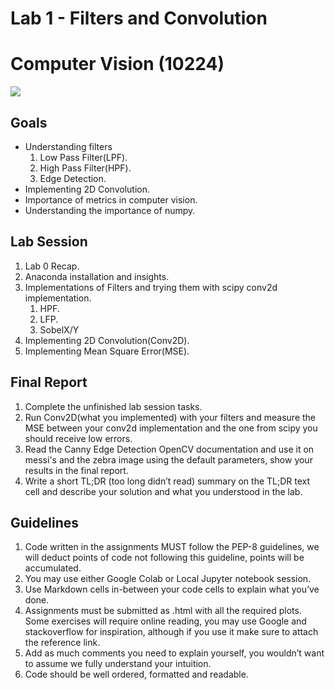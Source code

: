 # **Lab 1 - Filters and Convolution**
# **Computer Vision (10224)**
<img src='https://upload.wikimedia.org/wikipedia/he/thumb/9/94/%D7%A1%D7%9E%D7%9C_%D7%94%D7%9E%D7%9B%D7%9C%D7%9C%D7%94.jpg/560px-%D7%A1%D7%9E%D7%9C_%D7%94%D7%9E%D7%9B%D7%9C%D7%9C%D7%94.jpg'></img>	
## **Goals**
* Understanding filters
  1. Low Pass Filter(LPF).
  2. High Pass Filter(HPF).
  3. Edge Detection.
* Implementing 2D Convolution.
* Importance of metrics in computer vision.
* Understanding the importance of numpy.

## **Lab Session**
1. Lab 0 Recap.
2. Anaconda installation and insights.
3. Implementations of Filters and trying them with scipy conv2d implementation.
   1. HPF.
   2. LFP.
   3. SobelX/Y
4. Implementing 2D Convolution(Conv2D).
5. Implementing Mean Square Error(MSE).

## **Final Report**
1. Complete the unfinished lab session tasks.
2. Run Conv2D(what you implemented) with your filters and measure the MSE between your conv2d implementation and the one from scipy you should receive low errors.
3. Read the Canny Edge Detection OpenCV documentation  and use it on messi's and the zebra image using the default parameters, show your results in the final report.
4. Write a short TL;DR (too long didn’t read) summary on the TL;DR text cell and describe your solution and what you understood in the lab.

## **Guidelines**
1. Code written in the assignments MUST follow the PEP-8 guidelines, we will deduct points of code not following this guideline, points will be accumulated.
2. You may use either Google Colab or Local Jupyter notebook session.
3. Use Markdown cells in-between your code cells to explain what you’ve done.
4. Assignments must be submitted as .html with all the required plots.
Some exercises will require online reading, you may use Google and stackoverflow for inspiration, although if you use it make sure to attach the reference link. 
5. Add as much comments you need to explain yourself, you wouldn’t want to assume we fully understand your
intuition.
6. Code should be well ordered, formatted and readable.

